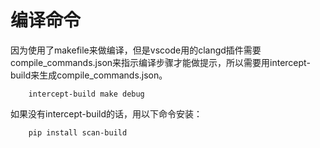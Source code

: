# 编译命令

因为使用了makefile来做编译，但是vscode用的clangd插件需要compile_commands.json来指示编译步骤才能做提示，所以需要用intercept-build来生成compile_commands.json。

```
    intercept-build make debug
```

如果没有intercept-build的话，用以下命令安装：

```
    pip install scan-build
```